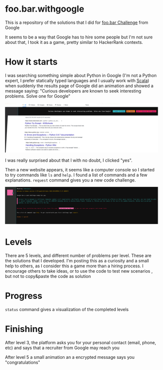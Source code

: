 # foo.bar.withgoogle
This is a repository of the solutions that I did for [foo.bar Challenge](https://foobar.withgoogle.com/) from Google

It seems to be a way that Google has to hire some people but I'm not sure about that, 
I took it as a game, pretty similar to HackerRank contexts.

# How it starts

I was searching something simple about Python in Google (I'm not a Python expert, 
I prefer statically typed languages and I usually work with [Scala](https://www.scala-lang.org/))
when suddenly the results page of Google did an animation and showed a message saying:
"Curious developers are known to seek interesting problems. Solve one for Google"

![foobar start message](start.png "Foobar start Message")

I was really surprised about that I with no doubt, I clicked "yes".

Then a new website appears, it seems like a computer console so I started to try commands like `ls` and `help`.
I found a list of commands and a few explanations. `request` command gives you a new code challenge.

![foobar console](console.jpeg "Foobar console")

# Levels

There are 5 levels, and different number of problems per level. These are the solutions that I developed.
I'm posting this as a curiosity and a small help to others, as I consider this a game more than a hiring process. 
I encourage others to take ideas, or to use the code to test new scenarios , but not to copy&paste the code as solution

# Progress
`status` command gives a visualization of the completed levels

# Finishing
After level 3, the platform asks you for your personal contact (email, phone, etc) 
and says that a recruiter from Google may reach you

After level 5 a small animation an a encrypted message says you "congratulations"


